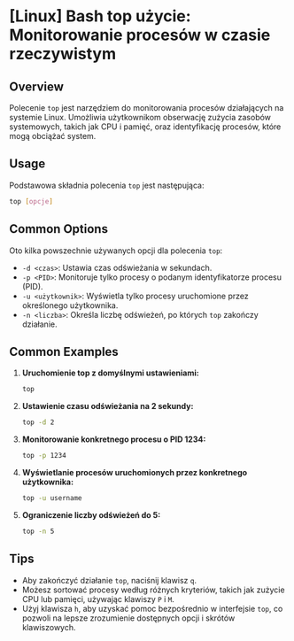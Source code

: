 # [Linux] Bash top użycie: Monitorowanie procesów w czasie rzeczywistym

## Overview
Polecenie `top` jest narzędziem do monitorowania procesów działających na systemie Linux. Umożliwia użytkownikom obserwację zużycia zasobów systemowych, takich jak CPU i pamięć, oraz identyfikację procesów, które mogą obciążać system.

## Usage
Podstawowa składnia polecenia `top` jest następująca:

```bash
top [opcje]
```

## Common Options
Oto kilka powszechnie używanych opcji dla polecenia `top`:

- `-d <czas>`: Ustawia czas odświeżania w sekundach.
- `-p <PID>`: Monitoruje tylko procesy o podanym identyfikatorze procesu (PID).
- `-u <użytkownik>`: Wyświetla tylko procesy uruchomione przez określonego użytkownika.
- `-n <liczba>`: Określa liczbę odświeżeń, po których `top` zakończy działanie.

## Common Examples

1. **Uruchomienie top z domyślnymi ustawieniami:**
   ```bash
   top
   ```

2. **Ustawienie czasu odświeżania na 2 sekundy:**
   ```bash
   top -d 2
   ```

3. **Monitorowanie konkretnego procesu o PID 1234:**
   ```bash
   top -p 1234
   ```

4. **Wyświetlanie procesów uruchomionych przez konkretnego użytkownika:**
   ```bash
   top -u username
   ```

5. **Ograniczenie liczby odświeżeń do 5:**
   ```bash
   top -n 5
   ```

## Tips
- Aby zakończyć działanie `top`, naciśnij klawisz `q`.
- Możesz sortować procesy według różnych kryteriów, takich jak zużycie CPU lub pamięci, używając klawiszy `P` i `M`.
- Użyj klawisza `h`, aby uzyskać pomoc bezpośrednio w interfejsie `top`, co pozwoli na lepsze zrozumienie dostępnych opcji i skrótów klawiszowych.